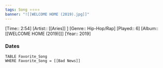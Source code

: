 ```yaml
---
tags: Song ⭐⭐⭐⭐ 
banner: "![[WELCOME HOME (2019).jpg]]"
---
```

[Time:: 2:54]
[Artist:: [[Aries]] ]
[Genre:: Hip-Hop/Rap]
[Played:: 6]
[Album:: [[WELCOME HOME (2019)]]]
[Year:: 2019]
### Dates
````dataview
TABLE Favorite_Song
WHERE Favorite_Song = [[Bad News]]
````